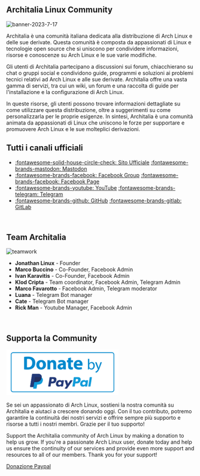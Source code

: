 
## Architalia Linux Community


![banner-2023-7-17](https://github.com/ArchItalia/site/assets/117321045/0a3b786b-33f7-4c73-ad1b-be61dfcc37ea)


Architalia è una comunità italiana dedicata alla distribuzione di Arch Linux e delle sue derivate. Questa comunità è composta da appassionati di Linux e tecnologie open source che si uniscono per condividere informazioni, risorse e conoscenze su Arch Linux e le sue varie modifiche. 

Gli utenti di Architalia partecipano a discussioni sui forum, chiacchierano su chat o gruppi social e condividono guide, programmi e soluzioni ai problemi tecnici relativi ad Arch Linux e alle sue derivate. Architalia offre una vasta gamma di servizi, tra cui un wiki, un forum e una raccolta di guide per l'installazione e la configurazione di Arch Linux. 

In queste risorse, gli utenti possono trovare informazioni dettagliate su come utilizzare questa distribuzione, oltre a suggerimenti su come personalizzarla per le proprie esigenze. In sintesi, Architalia è una comunità animata da appassionati di Linux che uniscono le forze per supportare e promuovere Arch Linux e le sue molteplici derivazioni.

## Tutti i canali ufficiali 

-  [:fontawesome-solid-house-circle-check: Sito Ufficiale](https://architalia.github.io/site/)   <a rel="me" href="https://mastodon.uno/@architalia">:fontawesome-brands-mastodon: Mastodon</a>
- [:fontawesome-brands-facebook: Facebook Group](https://www.facebook.com/groups/architalia)   [:fontawesome-brands-facebook: Facebook Page](https://www.facebook.com/architalialinux) 
- [:fontawesome-brands-youtube: YouTube](https://www.youtube.com/@ArchItalia)  [:fontawesome-brands-telegram: Telegram](https://t.me/architalialinux)
- [:fontawesome-brands-github: GitHub](https://github.com/ArchItalia)  [:fontawesome-brands-gitlab: GitLab](https://gitlab.com/architalialinux/ai-repo)
  
<br>

## Team Architalia 

![teamwork](https://github.com/ArchItalia/site/assets/117321045/26acc862-534d-4b67-8c9d-8b04d2bae806)

* **Jonathan Linux** - Founder
* **Marco Buccino** - Co-Founder, Facebook Admin
* **Ivan Karavitis** - Co-Founder, Facebook Admin
* **Klod Cripta** - Team coordinator, Facebook Admin, Telegram Admin
* **Marco Favarotto** - Facebook Admin, Telegram moderator
* **Luana** - Telegram Bot manager
* **Cate** - Telegram Bot manager
* **Rick Man** - Youtube Manager, Facebook Admin


<br>

## Supporta la Community

[![paypal-donation-button](images/pp.png)](https://www.paypal.com/donate/?hosted_button_id=3C4YAF9NXMEWL) 


Se sei un appassionato di Arch Linux, sostieni la nostra comunità su Architalia e aiutaci a crescere donando oggi. Con il tuo contributo, potremo garantire la continuità dei nostri servizi e offrire sempre più supporto e risorse a tutti i nostri membri. Grazie per il tuo supporto!

Support the Architalia community of Arch Linux by making a donation to help us grow. If you're a passionate Arch Linux user, donate today and help us ensure the continuity of our services and provide even more support and resources to all of our members. Thank you for your support!

[Donazione Paypal](https://www.paypal.com/donate/?hosted_button_id=3C4YAF9NXMEWL)

<br><br>


